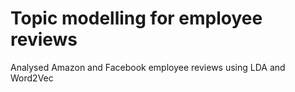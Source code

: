 # Topic modelling for employee reviews
Analysed Amazon and Facebook employee reviews using LDA and Word2Vec